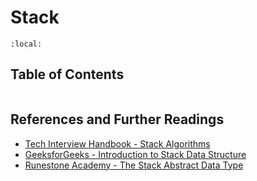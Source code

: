# Stack

```{contents}
:local:
```

## Table of Contents

```{tableofcontents}

```

## References and Further Readings

- [Tech Interview Handbook - Stack Algorithms](https://www.techinterviewhandbook.org/algorithms/stack/)
- [GeeksforGeeks - Introduction to Stack Data Structure](https://www.geeksforgeeks.org/introduction-to-stack-data-structure-and-algorithm-tutorials/)
- [Runestone Academy - The Stack Abstract Data Type](https://runestone.academy/ns/books/published/pythonds3/BasicDS/TheStackAbstractDataType.html)
